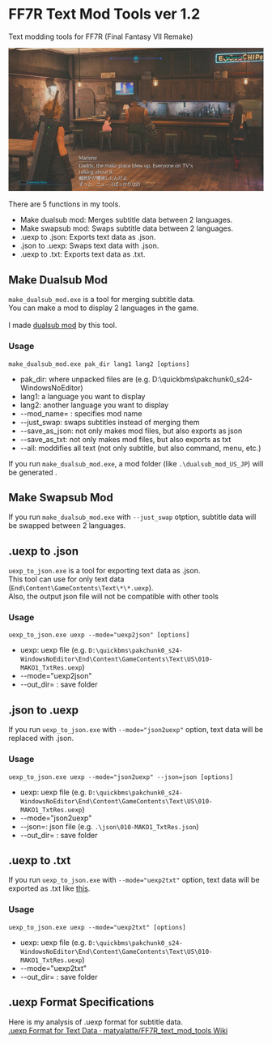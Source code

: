# FF7R Text Mod Tools ver 1.2
Text modding tools for FF7R (Final Fantasy VII Remake)<br>


<img src = "image/ff7r_dualsub_sample.jpg" width=600>

There are 5 functions in my tools.

- Make dualsub mod: Merges subtitle data between 2 languages.
- Make swapsub mod: Swaps subtitle data between 2 languages.
- .uexp to .json: Exports text data as .json.
- .json to .uexp: Swaps text data with .json.
- .uexp to .txt: Exports text data as .txt.


## Make Dualsub Mod
`make_dualsub_mod.exe` is a tool for merging subtitle data.<br>
You can make a mod to display 2 languages in the game.<br>
<br>
I made [dualsub mod](https://www.nexusmods.com/finalfantasy7remake/mods/57) by this tool.<br>

### Usage

```
make_dualsub_mod.exe pak_dir lang1 lang2 [options]
```
- pak_dir: where unpacked files are (e.g. D:\quickbms\pakchunk0_s24-WindowsNoEditor)
- lang1: a language you want to display
- lang2: another language you want to display
- --mod_name= : specifies mod name
- --just_swap: swaps subtitles instead of merging them
- --save_as_json: not only makes mod files, but also exports as json
- --save_as_txt: not only makes mod files, but also exports as txt
- --all: moddifies all text (not only subtitle, but also command, menu, etc.) 

If you run `make_dualsub_mod.exe`, a mod folder (like `.\dualsub_mod_US_JP`) will be generated .
## Make Swapsub Mod
If you run `make_dualsub_mod.exe` with `--just_swap` otption, subtitle data will be swapped between 2 languages.


## .uexp to .json
`uexp_to_json.exe` is a tool for exporting text data as .json.<br>
This tool can use for only text data (`End\Content\GameContents\Text\*\*.uexp`).<br>
Also, the output json file will not be compatible with other tools<br>
### Usage

```
uexp_to_json.exe uexp --mode="uexp2json" [options]
```
- uexp: uexp file (e.g. `D:\quickbms\pakchunk0_s24-WindowsNoEditor\End\Content\GameContents\Text\US\010-MAKO1_TxtRes.uexp`)
- --mode="uexp2json"
- --out_dir= : save folder

## .json to .uexp
If you run `uexp_to_json.exe` with `--mode="json2uexp"` option, text data will be replaced with .json.<br>

### Usage

```
uexp_to_json.exe uexp --mode="json2uexp" --json=json [options]
```
- uexp: uexp file (e.g. `D:\quickbms\pakchunk0_s24-WindowsNoEditor\End\Content\GameContents\Text\US\010-MAKO1_TxtRes.uexp`)
- --mode="json2uexp"
- --json=: json file (e.g. `.\json\010-MAKO1_TxtRes.json`)
- --out_dir= : save folder

## .uexp to .txt
If you run `uexp_to_json.exe` with `--mode="uexp2txt"` option, text data will be exported as .txt like [this](https://github.com/matyalatte/FF7R_text_mod_tools/wiki/Dialog-Test-Data%3F).<br>

### Usage

```
uexp_to_json.exe uexp --mode="uexp2txt" [options]
```
- uexp: uexp file (e.g. `D:\quickbms\pakchunk0_s24-WindowsNoEditor\End\Content\GameContents\Text\US\010-MAKO1_TxtRes.uexp`)
- --mode="uexp2txt"
- --out_dir= : save folder



## .uexp Format Specifications
Here is my analysis of .uexp format for subtitle data.<br>
[.uexp Format for Text Data · matyalatte/FF7R_text_mod_tools Wiki](https://github.com/matyalatte/FF7R_text_mod_tools/wiki/.uexp-Format-for-Text-Data)
